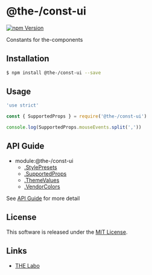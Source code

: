 @the-/const-ui
==========

<!---
This file is generated by @the-/templates. Do not update manually.
--->

<!-- Badge Start -->
<a name="badges"></a>

[![npm Version][bd_npm_shield_url]][bd_npm_url]

[bd_repo_url]: https://github.com/the-labo/the
[bd_npm_url]: http://www.npmjs.org/package/@the-/const-ui
[bd_npm_shield_url]: http://img.shields.io/npm/v/@the-/const-ui.svg?style=flat

<!-- Badge End -->


<!-- Description Start -->
<a name="description"></a>

Constants for the-components

<!-- Description End -->


<!-- Overview Start -->
<a name="overview"></a>




<!-- Overview End -->


<!-- Sections Start -->
<a name="sections"></a>

<!-- Section from "doc/readme/01.Installation.md.hbs" Start -->

<a name="section-doc-readme-01-installation-md"></a>

Installation
-----

```bash
$ npm install @the-/const-ui --save
```


<!-- Section from "doc/readme/01.Installation.md.hbs" End -->

<!-- Section from "doc/readme/02.Usage.md.hbs" Start -->

<a name="section-doc-readme-02-usage-md"></a>

Usage
---------

```javascript
'use strict'

const { SupportedProps } = require('@the-/const-ui')

console.log(SupportedProps.mouseEvents.split(','))

```


<!-- Section from "doc/readme/02.Usage.md.hbs" End -->


<!-- Sections Start -->

<a name="api"></a>

## API Guide


- module:@the-/const-ui
  - [.StylePresets](./doc/api/api.md#module_@the-/const-ui.StylePresets)
  - [.SupportedProps](./doc/api/api.md#module_@the-/const-ui.SupportedProps)
  - [.ThemeValues](./doc/api/api.md#module_@the-/const-ui.ThemeValues)
  - [.VendorColors](./doc/api/api.md#module_@the-/const-ui.VendorColors)

See [API Guide](./doc/api/api.md) for more detail


<!-- LICENSE Start -->
<a name="license"></a>

License
-------
This software is released under the [MIT License](https://github.com/the-labo/the/blob/master/LICENSE).

<!-- LICENSE End -->


<!-- Links Start -->
<a name="links"></a>

Links
------

+ [THE Labo][the_labo_url]

[the_labo_url]: https://github.com/the-labo

<!-- Links End -->
